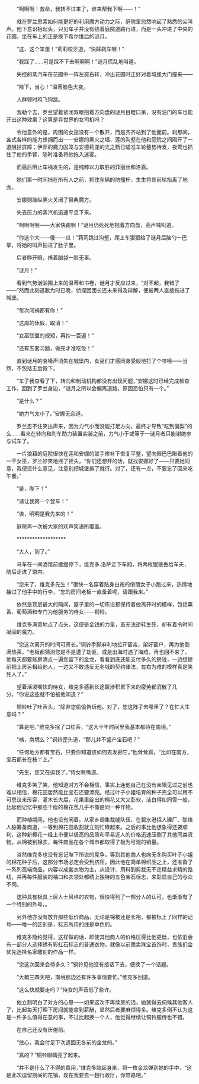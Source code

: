 　　

　　“啊啊啊！救命，我转不过来了，谁来帮我下啊——！”

　　就在罗兰思索如何能更好的利用魔方动力之际，庭院里忽然响起了熟悉的尖叫声。他下意识抬起头，只见车子并没有绕着庭院道路行进，而是一头冲进了中央的花圃，坐在车上的正是换下希尔维后的谜月。

　　“这、这个笨蛋！”莉莉咬牙道，“快踩刹车啊！”

　　“我踩了……可是踩不下去啊啊啊！”谜月慌乱地叫道。

　　失控的蒸汽车在花圃中一阵左突右转，冲出花圃时正好对着城堡大门撞来——

　　“陛下，当心！”温蒂脸色大变。

　　人群顿时鸡飞狗跳。

　　我勒个去，罗兰望着紧闭双眼抱着方向盘的谜月目瞪口呆，没有油门的车也能开出这种效果？这算是异世界的女司机吗？

　　令他意外的是，周围的女巫没有一个散开，而是齐齐站到了他面前。刹那间，各式各样的能力蜂拥而出——安娜的黑火之墙、莲的沟壑在他和庭院之间隔开了一道阻拦屏障；伊菲的魔力囚笼与安德莉亚的光之箭已瞄准车轮蓄势待发，夜莺也抓住了他的手臂，随时准备将他拖入迷雾。

　　而最后阻止车祸发生的，是纯粹以力取胜的菲丽丝和洛嘉。

　　她们第一时间挡在所有人之前，抓住车辆的防撞杆，生生将其前轮抬离了地面。

　　安娜则操纵黑火关闭了祭典魔方。

　　失去压力的蒸汽机迅速平息下来。

　　“啊啊啊啊——大家快跑啊！”谜月仍死死地抱着方向盘，高声喊叫道。

　　“你这个大——傻——瓜！”莉莉跳过沟壑，爬上车狠狠给了谜月后脑勺一巴掌，将她的叫声拍进了肚子里。

　　后者睁开眼，捂着脑袋一脸无辜。

　　“谜月！”

　　看到气势汹汹围上来的温蒂和书卷，谜月才反应过来，“对不起，我错了——”然而此刻道歉为时已晚，侦探团团长还未来得及辩解，便被两人直接拖进了城堡。

　　“每次闯祸都有你！”

　　“这周的休假，取消！”

　　“女巫联盟的规矩，再抄一百遍！”

　　“还有五套习题，做完才准吃饭！”

　　直到谜月的哀嚎声消失在城堡内，女巫们才感同身受般地打了个哆嗦——当然，不包括王后殿下。

　　“车子我查看了下，转向和制动机构都没有出现问题，”安娜这时已经完成检查工作，回到了罗兰身边，“谜月之所以会偏离道路，原因恐怕只有一个。”

　　“是什么？”

　　“她力气太小了。”安娜无奈道。

　　罗兰忍不住笑出声来，因为力气小而没能打足方向，最终才导致“吃到偏梨”的么……看来在转向和刹车助力装置实装之前，力气小于或等于一谜月者只能谢绝参与试车了。

　　一片狼藉的庭院很快在莲和安娜的联手修补下恢复平整，望向眼巴巴瞅着他的一干女巫，罗兰好笑地摇了摇头，“你们还想开的话，就找安娜好了——只要她同意，我便没什么意见，注意别把城堡拆了就行。对了，还有一点，不要忘了回来吃午餐。”

　　“是，陛下！”

　　“请让我第一个登车！”

　　“诶，明明是我先来的！”

　　庭院再一次被大家的欢声笑语所覆盖。

　　*******************

　　“大人，到了。”

　　马车在一间酒馆前缓缓停下，维克多.洛萨走下车厢，将两枚银狼丢给车夫，随后走进了馆内。

　　“您来了，维克多先生！”很快一名穿着贴身白袍的俏丽女子小跑过来，热情地接过了他手中的行李，“您的房间老板一直备着呢，请跟我来。”

　　依然是顶层最大的隔间，屋子里的一切陈设都保持着他离开时的模样，包括熏香、葡萄酒和专门为他服务的侍女——铜铃。

　　维克多满意地点了点头，这便是金钱的力量，虽无法逆转生死，却有着令时间凝固的魔力。

　　“您这次离开的时间可真长。”铜铃手脚麻利地拉开窗帘，架好窗户，再为他倒满热茶，“老板都猜测您是不是遭了劫匪，或是出海时遇了海难，再也回不来了。他每天都要账房清点一遍您留下的金龙，看看到底还能支付多久的房钱，一边想提前把上房另租给他人，一边又不敢违反无冬城的契约律法，左右为难的模样真是笑死人了。”

　　望着活泼嘴快的侍女，维克多感到长途跋涉积累下来的疲劳都消散了几分，“你说这些就不怕被他知道？”

　　铜铃吐了吐舌头，“除非您偷偷告诉他。对了，您这阵子去哪里了？在忙大生意吗？”

　　“算是吧，”维克多抿了口红茶，“这大半年时间里我基本都待在南境。”

　　“咦，南境么？”铜铃歪头道，“那儿并不盛产宝石吧？”

　　“任何地方都有宝石，只要你知道该如何去发掘它。”他耸耸肩，“比如在南方，宝石都长在枝丫上。”

　　“先生，您又在逗我了。”侍女噘嘴道。

　　维克多笑了笑，他知道对方不会相信，事实上连他自己在没有亲眼见过之前也难以相信，棉花田居然能比宝石还要漂亮。经过叶子小姐培育的种子完全可以用不可思议来形容，灌木长大后，花果里绽出的棉花又大又彭软，洁白得如同雪一般，比起他记忆中那些干瘦的棉花苞几乎不像是同一种作物。

　　而种植期间，他也没有闲着。从家乡调集裁缝队伍、在碧水港招人建厂、联络人脉筹备商道，一等到棉花田收割就立刻忙碌起来。之后的事比他想象得还要顺利，这种新棉花一经上市便以极高的品质和平易近人的价格迅速压倒了其他同类货物。从棉被到棉衣，每件商品在各个城市都取得了极为可观的销量。

　　当然维克多也没有忘记陛下所说的竞争，等到其他商人也向无冬购买叶子小姐的棉花种子后，这部分市场必定会受到挤压。因此他在简单棉织品之上，还准备了一系列高端商品，内容以成套衣物为主，从设计、用料到剪裁无不走精益求精的路线，并再每件服装的袖口和衣领处都绣上独特的五色宝石标志，来彰显自己的与众不同。

　　这种具有极具上层人士风格的衣物，很快得到了一部分人的认可，也渐渐有了一个特别的外号，。

　　另外他亦没有放弃那些低价商品，无论是棉被还是长袍，都被标上了同样的记号——唯一的区别是，标志所用的线是单色的。

　　维克多隐约觉得，这样做的话，即使其他商人的价格压得比他更低，也依旧会有一部分人选择绣有彩虹石标志的普通衣物，就像以前贩卖珠宝首饰时，贵族们会优先选择名家雕刻的作品一样。

　　“您这次回来会待多久？”铜铃见他没有接话下去，便换了一个话题。

　　“大概三四天吧，南境那边还有许多事情要忙。”维克多回道。

　　“这么快就要走吗？”侍女的声音低了些许。

　　他立刻明白了对方的心思——如果这次不再续房的话，她就得去伺候其他客人了，比起每天打理下房间就能拿到薪酬，显然后者要麻烦得多。维克多倒不认为这是一件多么值得在意的事，不过比起换一个人，他觉得继续让铜铃服侍也不错。

　　在自己还没有厌倦前。

　　“放心，我会付足下次返回无冬前的金龙的。”

　　“真的？”铜铃眼睛亮了起来。

　　“并不是什么了不得的费用，”维克多站起身来，将一枚金龙弹到她的手中，“这是此次逗留期间的花销，现在我要去一趟行政厅，你带路吧。”
